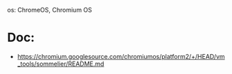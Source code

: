 os: ChromeOS, Chromium OS

# Doc:
- https://chromium.googlesource.com/chromiumos/platform2/+/HEAD/vm_tools/sommelier/README.md